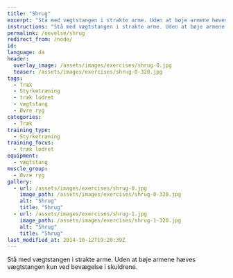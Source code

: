 ```yaml
---
title: "Shrug"
excerpt: "Stå med vægtstangen i strakte arme. Uden at bøje armene hæves vægtstangen kun ved bevægelse i skuldrene."
instructions: "Stå med vægtstangen i strakte arme. Uden at bøje armene hæves vægtstangen kun ved bevægelse i skuldrene."
permalink: /oevelse/shrug
redirect_from: /node/
id: 
language: da
header:
  overlay_image: /assets/images/exercises/shrug-0.jpg
  teaser: /assets/images/exercises/shrug-0-320.jpg
tags:
  - Træk
  - Styrketræning
  - træk lodret
  - vægtstang
  - Øvre ryg
categories:
  - Træk
training_type: 
  - Styrketræning
training_focus: 
  - træk lodret
equipment:
  - vægtstang
muscle_group:
  - Øvre ryg
gallery:
  - url: /assets/images/exercises/shrug-0.jpg
    image_path: /assets/images/exercises/shrug-0-320.jpg
    alt: "Shrug"
    title: "Shrug"
  - url: /assets/images/exercises/shrug-1.jpg
    image_path: /assets/images/exercises/shrug-1-320.jpg
    alt: "Shrug"
    title: "Shrug"
last_modified_at: 2014-10-12T19:20:39Z
---
```


Stå med vægtstangen i strakte arme. Uden at bøje armene hæves vægtstangen kun ved bevægelse i skuldrene.
